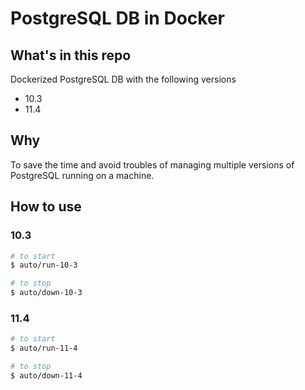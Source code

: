 # PostgreSQL DB in Docker

## What's in this repo

Dockerized PostgreSQL DB with the following versions

- 10.3
- 11.4

## Why

To save the time and avoid troubles of managing multiple versions of PostgreSQL running on a machine.

## How to use

### 10.3

```bash
# to start
$ auto/run-10-3

# to stop
$ auto/down-10-3
```

### 11.4

```bash
# to start
$ auto/run-11-4

# to stop
$ auto/down-11-4
```
